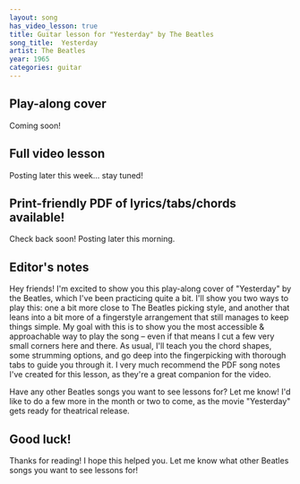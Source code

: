 ```yaml
---
layout: song
has_video_lesson: true
title: Guitar lesson for "Yesterday" by The Beatles
song_title:  Yesterday
artist: The Beatles
year: 1965
categories: guitar
---
```


<!-- patreon_lesson_available: true
patreon_lesson_url: https://www.patreon.com/posts/20756378 -->

## Play-along cover

<!-- <iframe width="560" height="315" src="https://www.youtube.com/embed/4BXzDOrjRro?showinfo=0" frameborder="0" allowfullscreen></iframe> -->

Coming soon!

## Full video lesson

Posting later this week... stay tuned!

## Print-friendly PDF of lyrics/tabs/chords available!

<!-- [Support me on Patreon](https://www.patreon.com/posts/printable-lesson-20756378) to get access to a print-friendly PDF chord sheet (w/ lyrics, tabs, etc) for this song. This will also give you access to future chord sheets I make. -->

Check back soon! Posting later this morning.

## Editor's notes

Hey friends! I'm excited to show you this play-along cover of "Yesterday" by the Beatles, which I've been practicing quite a bit. I'll show you two ways to play this: one a bit more close to The Beatles picking style, and another that leans into a bit more of a fingerstyle arrangement that still manages to keep things simple. My goal with this is to show you the most accessible & approachable way to play the song – even if that means I cut a few very small corners here and there. As usual, I'll teach you the chord shapes, some strumming options, and go deep into the fingerpicking with thorough tabs to guide you through it. I very much recommend the PDF song notes I've created for this lesson, as they're a great companion for the video.

Have any other Beatles songs you want to see lessons for? Let me know! I'd like to do a few more in the month or two to come, as the movie "Yesterday" gets ready for theatrical release.

## Good luck!

Thanks for reading! I hope this helped you. Let me know what other Beatles songs you want to see lessons for!
